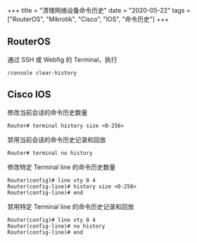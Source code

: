 +++
title = "清理网络设备命令历史"
date = "2020-05-22"
tags = ["RouterOS", "Mikrotik", "Cisco", "IOS", "命令历史"]
+++

## RouterOS
通过 SSH 或 Webfig 的 Terminal，执行
```
/console clear-history
```

## Cisco IOS
修改当前会话的命令历史数量
```
Router# terminal history size <0-256>
```

禁用当前会话的命令历史记录和回放
```
Router# terminal no history
```

修改特定 Terminal line 的命令历史数量
```
Router(config)# line vty 0 4
Router(config-line)# history size <0-256>
Router(config-line)# end
```

禁用特定 Terminal line 的命令历史记录和回放
```
Router(config)# line vty 0 4
Router(config-line)# no history
Router(config-line)# end
```